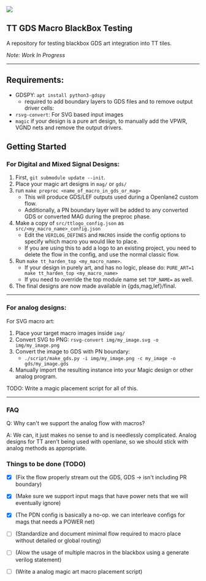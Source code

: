 ![](../../workflows/gds_manual/badge.svg)

## TT GDS Macro BlackBox Testing

A repository for testing blackbox GDS art integration into TT tiles.

_Note: Work In Progress_

---

## Requirements:
- GDSPY: `apt install python3-gdspy`
  - required to add boundary layers to GDS files and to remove output driver cells: 
- `rsvg-convert`: For SVG based input images
- `magic` if your design is a pure art design, to manually add the VPWR, VGND nets and remove the output drivers.

## Getting Started

### For Digital and Mixed Signal Designs:

1. First, `git submodule update --init`.
2. Place your magic art designs in `mag/` or `gds/`
3. run `make preproc <name_of_macro_in_gds_or_mag>`
   - This will produce GDS/LEF outputs used during a Openlane2 custom flow.
   - Additionally, a PN boundary layer will be added to any converted GDS or converted MAG during the preproc phase.
4. Make a copy of `src/ttlogo_config.json` as `src/<my_macro_name>_config.json`
   - Edit the `VERILOG_DEFINES` and `MACROS` inside the config options to specify which macro you would like to place.
   - If you are using this to add a logo to an existing project, you need to delete the flow in the config, and use the normal classic flow.
5. Run `make tt_harden_top <my_macro_name>`.
   - If your design in purely art, and has no logic, please do: `PURE_ART=1 make tt_harden_top <my_macro_name>`
   - If you need to override the top module name set `TOP_NAME=` as well.
6. The final designs are now made available in {gds,mag,lef}/final.

---

### For analog designs:

For SVG macro art:

1. Place your target macro images inside `img/`
2. Convert SVG to PNG: `rsvg-convert img/my_image.svg -o img/my_image.png`
3. Convert the image to GDS with PN boundary:
    - `./script/make_gds.py -i img/my_image.png -c my_image -o gds/my_image.gds`
4. Manually import the resulting instance into your Magic design or other analog program.

TODO: Write a magic placement script for all of this.

---

### FAQ

Q: Why can't we support the analog flow with macros?

A: We can, it just makes no sense to and is needlessly complicated. Analog designs for TT aren't being used with openlane, so we should stick with analog methods as appropriate.
   

### Things to be done (TODO)

- [X] (Fix the flow properly stream out the GDS, GDS -> isn't including PR boundary)
- [X] (Make sure we support input mags that have power nets that we will eventually ignore)
- [X] (The PDN config is basically a no-op. we can interleave configs for mags that needs a POWER net)
- [ ] (Standardize and document minimal flow required to macro place without detailed or global routing)
- [ ] (Alow the usage of multiple macros in the blackbox using a generate verilog statement)
- [ ] (Write a analog magic art macro placement script)

